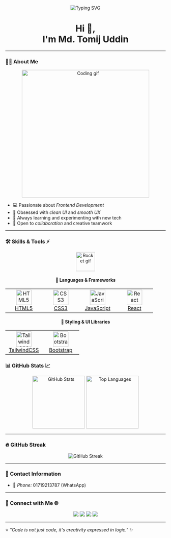<!-- ✨ Animated Banner -->
<p align="center">
  <img src="https://readme-typing-svg.herokuapp.com?font=Fira+Code&pause=1000&center=true&vCenter=true&width=600&lines=Hey+There!+👋;Welcome+to+My+GitHub+Profile!;I'm+MD+TOMIJ+UDDIN;Frontend+Developer+%7C+React+Enthusiast+%7C+UI+%26+UX+Lover" alt="Typing SVG" />
</p>

<!-- 👋 Greeting Section -->
<h1 align="center">Hi 👋,
 <br> I'm Md. Tomij Uddin</h1>

---

### 👨‍💻 About Me  
<p align="center">
  <img src="https://media.giphy.com/media/qgQUggAC3Pfv687qPC/giphy.gif" width="400" alt="Coding gif">
</p>

- 💻 Passionate about *Frontend Development*  
- 🎨 Obsessed with *clean UI* and *smooth UX*  
- 🚀 Always learning and experimenting with new tech  
- 🤝 Open to *collaboration* and creative teamwork  

---

### 🛠 Skills & Tools ⚡  
<p align="center">
  <img src="https://media.giphy.com/media/du3J3cXyzhj75IOgvA/giphy.gif" width="60" alt="Rocket gif">
</p>

<div align="center">

#### 🚀 Languages & Frameworks  
<table>
  <tr>
    <td align="center" width="100">
      <a href="https://developer.mozilla.org/en-US/docs/Web/HTML"><img src="https://skillicons.dev/icons?i=html" width="48" height="48" alt="HTML5" /><br>HTML5</a>
    </td>
    <td align="center" width="100">
      <a href="https://developer.mozilla.org/en-US/docs/Web/CSS"><img src="https://skillicons.dev/icons?i=css" width="48" height="48" alt="CSS3" /><br>CSS3</a>
    </td>
    <td align="center" width="100">
      <a href="https://developer.mozilla.org/en-US/docs/Web/JavaScript"><img src="https://skillicons.dev/icons?i=javascript" width="48" height="48" alt="JavaScript" /><br>JavaScript</a>
    </td>
    <td align="center" width="100">
      <a href="https://reactjs.org/docs/getting-started.html"><img src="https://skillicons.dev/icons?i=react" width="48" height="48" alt="React" /><br>React</a>
    </td>
  </tr>
</table>

#### 🎨 Styling & UI Libraries  
<table>
  <tr>
    <td align="center" width="100">
      <a href="https://tailwindcss.com/docs"><img src="https://skillicons.dev/icons?i=tailwind" width="48" height="48" alt="TailwindCSS" /><br>TailwindCSS</a>
    </td>
    <td align="center" width="100">
      <a href="https://getbootstrap.com/docs/5.3/getting-started/introduction/"><img src="https://skillicons.dev/icons?i=bootstrap" width="48" height="48" alt="Bootstrap" /><br>Bootstrap</a>
    </td>
  </tr>
</table>

</div>


### 📊 GitHub Stats 📈  

<p align="center">
  <img src="https://github-readme-stats.vercel.app/api?username=tomijuddin&show_icons=true&theme=radical" alt="GitHub Stats" height="165" />
  <img src="https://github-readme-stats.vercel.app/api/top-langs/?username=tomijuddin&layout=compact&theme=radical" alt="Top Languages" height="165" />
</p>

---

### 🔥 GitHub Streak  
<p align="center">
  <img src="https://github-readme-streak-stats.herokuapp.com?user=tomijuddin&theme=radical&hide_border=false" alt="GitHub Streak" />
</p>

---

### 💬 Contact Information  
- 📱 *Phone:* 01719213787 (WhatsApp)

---

### 🤝 Connect with Me 🌐  
<p align="center">
  <a href="https://github.com/iamtomij"><img src="https://img.shields.io/badge/GitHub-100000?style=for-the-badge&logo=github&logoColor=white"/></a>
  <a href="https://www.linkedin.com/in/sheikhtomij/"><img src="https://img.shields.io/badge/LinkedIn-0077B5?style=for-the-badge&logo=linkedin&logoColor=white"/></a>
  <a href="https://www.instagram.com/iamtomij"><img src="https://img.shields.io/badge/Instagram-E4405F?style=for-the-badge&logo=instagram&logoColor=white"/></a>
  <a href="https://www.facebook.com/iamtomij"><img src="https://img.shields.io/badge/Facebook-1877F2?style=for-the-badge&logo=facebook&logoColor=white"/></a>
</p>

---

⭐ *"Code is not just code, it's creativity expressed in logic."* ✨
